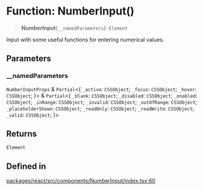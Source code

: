 # Function: NumberInput()

> **NumberInput**(`__namedParameters`): `Element`

Input with some useful functions for entering numerical values.

## Parameters

### \_\_namedParameters

`NumberInputProps` & `Partial`\<\{ `_active`: `CSSObject`; `_focus`: `CSSObject`; `_hover`: `CSSObject`; \}\> & `Partial`\<\{ `_blank`: `CSSObject`; `_disabled`: `CSSObject`; `_enabled`: `CSSObject`; `_inRange`: `CSSObject`; `_invalid`: `CSSObject`; `_outOfRange`: `CSSObject`; `_placeholderShown`: `CSSObject`; `_readOnly`: `CSSObject`; `_readWrite`: `CSSObject`; `_valid`: `CSSObject`; \}\>

## Returns

`Element`

## Defined in

[packages/react/src/components/NumberInput/index.tsx:60](https://github.com/m1m0zzz/tremolo-ui/blob/fdce4edd99400093675f850873baf6353f59c74b/packages/react/src/components/NumberInput/index.tsx#L60)

